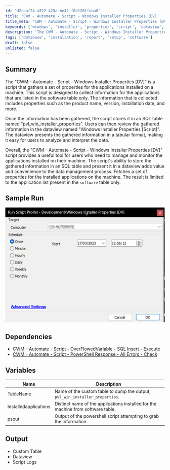 ```yaml
---
id: 'd2ceaf24-a522-423a-be42-f0e120ffaba8'
title: 'CWM - Automate - Script - Windows Installer Properties [DV]'
title_meta: 'CWM - Automate - Script - Windows Installer Properties [DV]'
keywords: ['windows', 'installer', 'properties', 'script', 'dataview', 'sql', 'applications', 'management']
description: 'The CWM - Automate - Script - Windows Installer Properties [DV] gathers and stores properties of applications installed on a machine, providing users with a structured overview of software management through SQL tables and dataviews.'
tags: ['database', 'installation', 'report', 'setup', 'software']
draft: false
unlisted: false
---
```

## Summary

The "CWM - Automate - Script - Windows Installer Properties [DV]" is a script that gathers a set of properties for the applications installed on a machine. This script is designed to collect information for the applications that are listed in the software table only. The information that is collected includes properties such as the product name, version, installation date, and more.

Once the information has been gathered, the script stores it in an SQL table named "pvl_win_installer_properties". Users can then review the gathered information in the dataview named "Windows Installer Properties [Script]". The dataview presents the gathered information in a tabular format, making it easy for users to analyze and interpret the data.

Overall, the "CWM - Automate - Script - Windows Installer Properties [DV]" script provides a useful tool for users who need to manage and monitor the applications installed on their machine. The script's ability to store the gathered information in an SQL table and present it in a dataview adds value and convenience to the data management process. Fetches a set of properties for the installed applications on the machine. The result is limited to the application list present in the `software` table only.

## Sample Run

![Sample Run](../../../static/img/Windows-Installer-Properties-DV/image_1.png)

## Dependencies

- [CWM - Automate - Script - OverFlowedVariable - SQL Insert - Execute](https://proval.itglue.com/DOC-5078775-10546355)
- [CWM - Automate - Script - PowerShell Response - All Errors - Check](https://proval.itglue.com/DOC-5078775-11738521)

## Variables

| Name                  | Description                                                                 |
|-----------------------|-----------------------------------------------------------------------------|
| TableName             | Name of the custom table to dump the output, `pvl_win_installer_properties`. |
| Installedapplications  | Distinct name of the applications installed for the machine from software table. |
| psout                 | Output of the powershell script attempting to grab the information.        |

## Output

- Custom Table
- Dataview
- Script Logs












